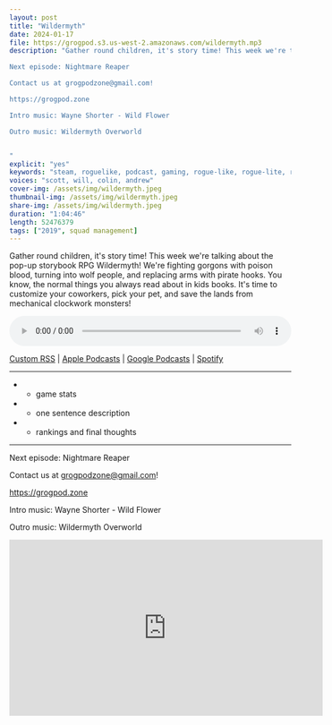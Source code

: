 ```yaml
---
layout: post
title: "Wildermyth"
date: 2024-01-17
file: https://grogpod.s3.us-west-2.amazonaws.com/wildermyth.mp3
description: "Gather round children, it's story time! This week we're talking about the pop-up storybook RPG Wildermyth! We're fighting gorgons with poison blood, turning into wolf people, and replacing arms with pirate hooks. You know, the normal things you always read about in kids books. It's time to customize your coworkers, pick your pet, and save the lands from mechanical clockwork monsters!

Next episode: Nightmare Reaper

Contact us at grogpodzone@gmail.com!

https://grogpod.zone

Intro music: Wayne Shorter - Wild Flower

Outro music: Wildermyth Overworld


"
explicit: "yes" 
keywords: "steam, roguelike, podcast, gaming, rogue-like, rogue-lite, roguelite"
voices: "scott, will, colin, andrew"
cover-img: /assets/img/wildermyth.jpeg
thumbnail-img: /assets/img/wildermyth.jpeg
share-img: /assets/img/wildermyth.jpeg
duration: "1:04:46"
length: 52476379
tags: ["2019", squad management]
---
```


Gather round children, it's story time! This week we're talking about the pop-up storybook RPG Wildermyth! We're fighting gorgons with poison blood, turning into wolf people, and replacing arms with pirate hooks. You know, the normal things you always read about in kids books. It's time to customize your coworkers, pick your pet, and save the lands from mechanical clockwork monsters!



<div class="container">
  <audio controls style="width: 100%;">
    <source src="https://grogpod.s3.us-west-2.amazonaws.com/wildermyth.mp3" type="audio/mpeg">
  </audio>
</div>

[Custom RSS](https://grogpod.zone/feed.xml) | [Apple Podcasts](https://podcasts.apple.com/us/podcast/grogpod/id1650474911) | [Google Podcasts](https://podcasts.google.com/feed/aHR0cHM6Ly9ncm9ncG9kLnpvbmUvZmVlZC54bWw) | [Spotify](https://open.spotify.com/show/655SEhPUWIC77oO3hILe0b)

---
*  - game stats
*  - one sentence description
*  - rankings and final thoughts

---

Next episode: Nightmare Reaper

Contact us at grogpodzone@gmail.com!

https://grogpod.zone

Intro music: Wayne Shorter - Wild Flower

Outro music: Wildermyth Overworld

<div class="embed-responsive embed-responsive-16by9">
<iframe width="560" height="315" src="https://www.youtube.com/embed/xxxxx" title="YouTube video player" frameborder="0" allow="accelerometer; autoplay; clipboard-write; encrypted-media; gyroscope; picture-in-picture" allowfullscreen></iframe>
</div>
